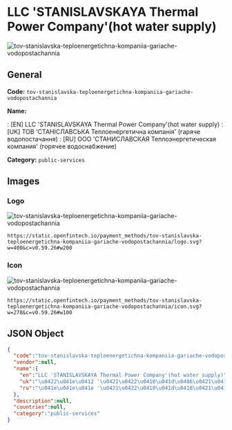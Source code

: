 
# LLC 'STANISLAVSKAYA Thermal Power Company'(hot water supply) 
![tov-stanislavska-teploenergetichna-kompaniia-gariache-vodopostachannia](https://static.openfintech.io/payment_methods/tov-stanislavska-teploenergetichna-kompaniia-gariache-vodopostachannia/logo.svg?w=400&c=v0.59.26#w200)  

## General 
**Code:** `tov-stanislavska-teploenergetichna-kompaniia-gariache-vodopostachannia` 
 
**Name:** 
 
:	[EN] LLC 'STANISLAVSKAYA Thermal Power Company'(hot water supply) 
:	[UK] ТОВ 'СТАНІСЛАВСЬКА Теплоенергетична компанія' (гаряче водопостачання) 
:	[RU] ООО 'СТАНИСЛАВСКАЯ Теплоэнергетическая компания' (горячее водоснабжение) 
 
**Category:** `public-services` 
 

## Images 

### Logo 
![tov-stanislavska-teploenergetichna-kompaniia-gariache-vodopostachannia](https://static.openfintech.io/payment_methods/tov-stanislavska-teploenergetichna-kompaniia-gariache-vodopostachannia/logo.svg?w=400&c=v0.59.26#w200)  

```
https://static.openfintech.io/payment_methods/tov-stanislavska-teploenergetichna-kompaniia-gariache-vodopostachannia/logo.svg?w=400&c=v0.59.26#w200
```  

### Icon 
![tov-stanislavska-teploenergetichna-kompaniia-gariache-vodopostachannia](https://static.openfintech.io/payment_methods/tov-stanislavska-teploenergetichna-kompaniia-gariache-vodopostachannia/icon.svg?w=278&c=v0.59.26#w100)  

```
https://static.openfintech.io/payment_methods/tov-stanislavska-teploenergetichna-kompaniia-gariache-vodopostachannia/icon.svg?w=278&c=v0.59.26#w100
```  

## JSON Object 

```json
{
  "code":"tov-stanislavska-teploenergetichna-kompaniia-gariache-vodopostachannia",
  "vendor":null,
  "name":{
    "en":"LLC 'STANISLAVSKAYA Thermal Power Company'(hot water supply)",
    "uk":"\u0422\u041e\u0412 '\u0421\u0422\u0410\u041d\u0406\u0421\u041b\u0410\u0412\u0421\u042c\u041a\u0410 \u0422\u0435\u043f\u043b\u043e\u0435\u043d\u0435\u0440\u0433\u0435\u0442\u0438\u0447\u043d\u0430 \u043a\u043e\u043c\u043f\u0430\u043d\u0456\u044f' (\u0433\u0430\u0440\u044f\u0447\u0435 \u0432\u043e\u0434\u043e\u043f\u043e\u0441\u0442\u0430\u0447\u0430\u043d\u043d\u044f)",
    "ru":"\u041e\u041e\u041e '\u0421\u0422\u0410\u041d\u0418\u0421\u041b\u0410\u0412\u0421\u041a\u0410\u042f \u0422\u0435\u043f\u043b\u043e\u044d\u043d\u0435\u0440\u0433\u0435\u0442\u0438\u0447\u0435\u0441\u043a\u0430\u044f \u043a\u043e\u043c\u043f\u0430\u043d\u0438\u044f' (\u0433\u043e\u0440\u044f\u0447\u0435\u0435 \u0432\u043e\u0434\u043e\u0441\u043d\u0430\u0431\u0436\u0435\u043d\u0438\u0435)"
  },
  "description":null,
  "countries":null,
  "category":"public-services"
}
```  

